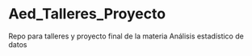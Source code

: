 # Aed_Talleres_Proyecto
Repo para talleres y proyecto final de la materia Análisis estadístico de datos
